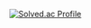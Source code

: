 [![Solved.ac Profile](http://mazassumnida.wtf/api/v2/generate_badge?boj=keyone957)](https://solved.ac/keyone957/)
